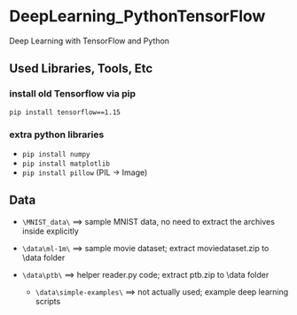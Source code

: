 # DeepLearning_PythonTensorFlow
Deep Learning with TensorFlow and Python

## Used Libraries, Tools, Etc

### install old Tensorflow via pip

`pip install tensorflow==1.15`

### extra python libraries
* `pip install numpy`
* `pip install matplotlib`
* `pip install pillow` (PIL -> Image)

## Data
* `\MNIST_data\` ==> sample MNIST data, no need to extract the archives inside explicitly
* `\data\ml-1m\` ==> sample movie dataset; extract moviedataset.zip to \data folder
* `\data\ptb\` ==> helper reader.py code; extract ptb.zip to \data folder

  * `\data\simple-examples\` ==> not actually used; example deep learning scripts
